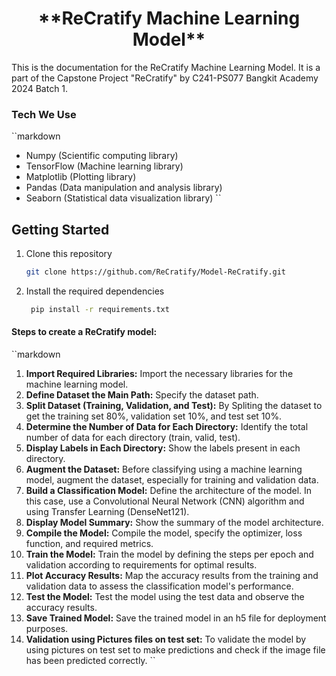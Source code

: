 <h1 align="center">**ReCratify Machine Learning Model**</h1>
This is the documentation for the ReCratify Machine Learning Model. It is a part of the Capstone Project "ReCratify" by C241-PS077 Bangkit Academy 2024 Batch 1.

### Tech We Use

``markdown

- Numpy (Scientific computing library)
- TensorFlow (Machine learning library)
- Matplotlib (Plotting library)
- Pandas (Data manipulation and analysis library)
- Seaborn (Statistical data visualization library)
  ``

## Getting Started

1. Clone this repository
   ```bash
   git clone https://github.com/ReCratify/Model-ReCratify.git
   ```
2. Install the required dependencies
   ```bash
    pip install -r requirements.txt
   ```

#### Steps to create a ReCratify model:

``markdown

1. **Import Required Libraries:**
   Import the necessary libraries for the machine learning model.
2. **Define Dataset the Main Path:**
   Specify the dataset path.
3. **Split Dataset (Training, Validation, and Test):**
   By Spliting the dataset to get the training set 80%, validation set 10%, and test set 10%.
4. **Determine the Number of Data for Each Directory:**
   Identify the total number of data for each directory (train, valid, test).
5. **Display Labels in Each Directory:**
   Show the labels present in each directory.
6. **Augment the Dataset:**
   Before classifying using a machine learning model, augment the dataset, especially for training and validation data.
7. **Build a Classification Model:**
   Define the architecture of the model. In this case, use a Convolutional Neural Network (CNN) algorithm and using Transfer Learning (DenseNet121).
8. **Display Model Summary:**
   Show the summary of the model architecture.
9. **Compile the Model:**
   Compile the model, specify the optimizer, loss function, and required metrics.
10. **Train the Model:**
    Train the model by defining the steps per epoch and validation according to requirements for optimal results.
11. **Plot Accuracy Results:**
    Map the accuracy results from the training and validation data to assess the classification model's performance.
12. **Test the Model:**
    Test the model using the test data and observe the accuracy results.
13. **Save Trained Model:**
    Save the trained model in an h5 file for deployment purposes.
14. **Validation using Pictures files on test set:**
    To validate the model by using pictures on test set to make predictions and check if the image file has been predicted correctly.
    ``
